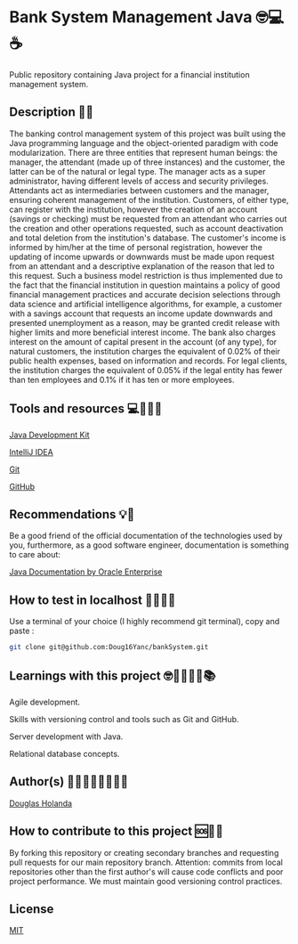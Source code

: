 # Bank System Management Java 🤓💻☕

Public repository containing Java project for a financial institution management system.

## Description 📄📃

The banking control management system of this project was built using the Java programming language and the object-oriented paradigm with code modularization. 
There are three entities that represent human beings: the manager, the attendant (made up of three instances) and the customer, the latter can be of the natural or
legal type. The manager acts as a super administrator, having different levels of access and security privileges. Attendants act as intermediaries between customers 
and the manager, ensuring coherent management of the institution. Customers, of either type, can register with the institution, however the creation of an account 
(savings or checking) must be requested from an attendant who carries out the creation and other operations requested, such as account deactivation and total deletion
from the institution's database. The customer's income is informed by him/her at the time of personal registration, however the updating of income upwards or downwards
must be made upon request from an attendant and a descriptive explanation of the reason that led to this request. Such a business model restriction is thus implemented
due to the fact that the financial institution in question maintains a policy of good financial management practices and accurate decision selections through data science
and artificial intelligence algorithms, for example, a customer with a savings account that requests an income update downwards and presented unemployment as a reason, 
may be granted credit release with higher limits and more beneficial interest income. The bank also charges interest on the amount of capital present in the account 
(of any type), for natural customers, the institution charges the equivalent of 0.02% of their public health expenses, based on information and records. For legal clients,
the institution charges the equivalent of 0.05% if the legal entity has fewer than ten employees and 0.1% if it has ten or more employees.

## Tools and resources 💻👨🏿‍🔧

[Java Development Kit](https://www.oracle.com/java/technologies/downloads/)

[IntelliJ IDEA](https://www.jetbrains.com/idea/promo/?msclkid=0f17d6d727e2189ba5fdb31ad19b81c6&utm_source=bing&utm_medium=cpc&utm_campaign=AMER_en_BR_IDEA_Branded&utm_term=intellij%20IDEA&utm_content=intellij%20idea)

[Git](https://git-scm.com/)

[GitHub](https://docs.github.com/en)

## Recommendations 💡🧠

Be a good friend of the official documentation of the technologies used by you, furthermore, as a good software engineer, documentation is something to care about:

[Java Documentation by Oracle Enterprise](https://docs.oracle.com/en/java/)

## How to test in localhost 🎰👷🏿‍♂️

Use a terminal of your choice (I highly recommend git terminal), copy and paste : 

```bash
git clone git@github.com:Doug16Yanc/bankSystem.git
```

## Learnings with this project 🤓🧠🧑🏻‍🎓📚

Agile development.

Skills with versioning control and tools such as Git and GitHub.

Server development with Java.

Relational database concepts.

## Author(s) 🧑🏻‍🎓👨🏿‍🎓👨‍🎓

[Douglas Holanda](https://github.com/Doug16Yanc)

## How to contribute to this project 🆘💁‍♀️

By forking this repository or creating secondary branches and requesting pull requests for our main repository branch. 
Attention: commits from local repositories other than the first author's will cause code conflicts and poor project performance.
We must maintain good versioning control practices.

## License 

[MIT](https://opensource.org/license/MIT/)
